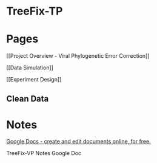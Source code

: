 # TreeFix-TP

# Pages

[[Project Overview - Viral Phylogenetic Error Correction]]

[[Data Simulation]]

[[Experiment Design]]

## Clean Data

[](https://docs.google.com/spreadsheets/d/1MgPBxJi0qXfa6giJVHL3sENLbfGvx9iYcAy7K2xauqs/edit?usp=drive_web&ouid=108580738258813224597)

# Notes

[Google Docs - create and edit documents online, for free.](https://docs.google.com/document/d/1wENrJiYgnDWBRLVV2UKy-wJUrIzEFHy3oVOz__Hswww)

TreeFix-VP Notes Google Doc